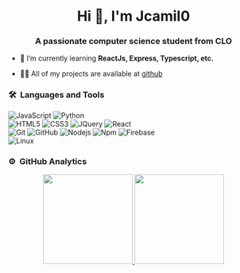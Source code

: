 <h1 align="center">Hi 👋, I'm Jcamil0</h1>
<h3 align="center">A passionate computer science student from CLO</h3>

- 🌱 I’m currently learning **ReactJs, Express, Typescript, etc.**

- 👨‍💻 All of my projects are available at [github](https://github.com/jcamil0?tab=repositories)

### 🛠 &nbsp;Languages and Tools

![JavaScript](https://img.shields.io/badge/-JavaScript-%23F7DF1C?style=for-the-badge&logo=javascript&logoColor=000000&labelColor=%23F7DF1C&color=%23FFCE5A)
![Python](http://img.shields.io/badge/-Python-3776AB?style=for-the-badge&logo=python&logoColor=ffffff)
<br>
![HTML5](https://img.shields.io/badge/-HTML5-%23E44D27?style=for-the-badge&logo=html5&logoColor=ffffff)
![CSS3](https://img.shields.io/badge/-CSS3-%231572B6?style=for-the-badge&logo=css3)
![JQuery](https://img.shields.io/badge/jQuery-0769AD?style=for-the-badge&logo=jquery&logoColor=white)
![React](https://img.shields.io/badge/-React-61DAFB?style=for-the-badge&logo=react&logoColor=ffffff)
<br>
![Git](https://img.shields.io/badge/-Git-%23F05032?style=for-the-badge&logo=git&logoColor=%23ffffff)
![GitHub](https://img.shields.io/badge/-GitHub-181717?style=for-the-badge&logo=github)
![Nodejs](https://img.shields.io/badge/-Nodejs-339933?style=for-the-badge&logo=Node.js&logoColor=ffffff)
![Npm](https://img.shields.io/badge/-npm-CB3837?style=for-the-badge&logo=npm)
![Firebase](https://img.shields.io/badge/-Firebase-FFCA28?style=for-the-badge&logo=firebase&logoColor=ffffff)
<br>
![Linux](http://img.shields.io/badge/-Linux-0078D6?style=for-the-badge&logo=linux&logoColor=ffffff)
<br/>



### ⚙️ &nbsp;GitHub Analytics

<p align="center">
<a href="https://github.com/jcamil0">
  <img height="180em" src="https://github-readme-stats-eight-theta.vercel.app/api?username=jcamil0&show_icons=true&theme=algolia&include_all_commits=true&count_private=true"/>
  <img height="180em" src="https://github-readme-stats-eight-theta.vercel.app/api/top-langs/?username=jcamil0&layout=compact&langs_count=8&theme=algolia"/>
</a>
</p>

<!---
jcamil0/jcamil0 is a ✨ special ✨ repository because its `README.md` (this file) appears on your GitHub profile.
You can click the Preview link to take a look at your changes.
--->
